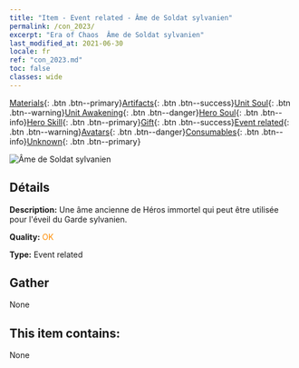 ```yaml
---
title: "Item - Event related - Âme de Soldat sylvanien"
permalink: /con_2023/
excerpt: "Era of Chaos  Âme de Soldat sylvanien"
last_modified_at: 2021-06-30
locale: fr
ref: "con_2023.md"
toc: false
classes: wide
---
```

 [Materials](/ItemsFR/){: .btn .btn--primary}[Artifacts](/ItemsFR/Artifacts/){: .btn .btn--success}[Unit Soul](/ItemsFR/UnitSoul/){: .btn .btn--warning}[Unit Awakening](/ItemsFR/UnitAwakening/){: .btn .btn--danger}[Hero Soul](/ItemsFR/HeroSoul/){: .btn .btn--info}[Hero Skill](/ItemsFR/HeroSkill/){: .btn .btn--primary}[Gift](/ItemsFR/Gift/){: .btn .btn--success}[Event related](/ItemsFR/Events/){: .btn .btn--warning}[Avatars](/ItemsFR/Avatars/){: .btn .btn--danger}[Consumables](/ItemsFR/Consumables/){: .btn .btn--info}[Unknown](/ItemsFR/Unknown/){: .btn .btn--primary}

 ![Âme de Soldat sylvanien](/images/t/juexing_205.png)

## Détails
 **Description:** Une âme ancienne de Héros immortel qui peut être utilisée pour l'éveil du Garde sylvanien.

 **Quality:** <span style="color: #FF8C00">OK</span>

 **Type:** Event related

## Gather

  None

## This item contains:

  None

